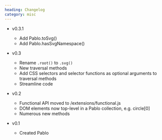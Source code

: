 ```yaml
--- 
heading: Changelog
category: misc
---
```



* v0.3.1
    - Add Pablo.toSvg()
    - Add Pablo.hasSvgNamespace()

* v0.3
    - Rename `.root()` to `.svg()`
    - New traversal methods
    - Add CSS selectors and selector functions as optional arguments to traversal methods
    - Streamline code

* v0.2
    - Functional API moved to /extensions/functional.js
    - DOM elements now top-level in a Pablo collection, e.g. circle\[0\]
    - Numerous new methods

* v0.1
    - Created Pablo
